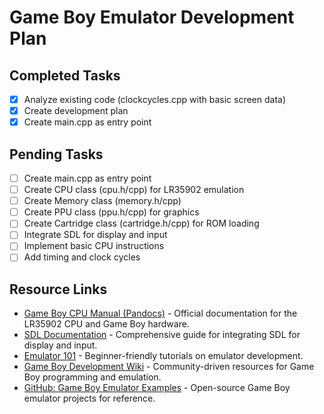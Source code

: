 # Game Boy Emulator Development Plan

## Completed Tasks
- [x] Analyze existing code (clockcycles.cpp with basic screen data)
- [x] Create development plan
- [x] Create main.cpp as entry point

## Pending Tasks
- [ ] Create main.cpp as entry point
- [ ] Create CPU class (cpu.h/cpp) for LR35902 emulation
- [ ] Create Memory class (memory.h/cpp)
- [ ] Create PPU class (ppu.h/cpp) for graphics
- [ ] Create Cartridge class (cartridge.h/cpp) for ROM loading
- [ ] Integrate SDL for display and input
- [ ] Implement basic CPU instructions
- [ ] Add timing and clock cycles

## Resource Links
- [Game Boy CPU Manual (Pandocs)](https://gbdev.io/pandocs/) - Official documentation for the LR35902 CPU and Game Boy hardware.
- [SDL Documentation](https://wiki.libsdl.org/) - Comprehensive guide for integrating SDL for display and input.
- [Emulator 101](https://www.emulator101.com/) - Beginner-friendly tutorials on emulator development.
- [Game Boy Development Wiki](https://gbdev.gg8.se/wiki/articles/Main_Page) - Community-driven resources for Game Boy programming and emulation.
- [GitHub: Game Boy Emulator Examples](https://github.com/topics/gameboy-emulator) - Open-source Game Boy emulator projects for reference.
